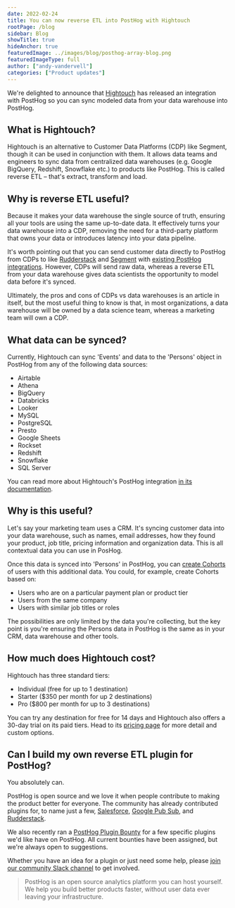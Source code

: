 ```yaml
---
date: 2022-02-24
title: You can now reverse ETL into PostHog with Hightouch
rootPage: /blog
sidebar: Blog
showTitle: true
hideAnchor: true
featuredImage: ../images/blog/posthog-array-blog.png
featuredImageType: full
author: ["andy-vandervell"]
categories: ["Product updates"]
---
```


We're delighted to announce that [Hightouch](https://hightouch.io/) has released an integration with PostHog so you can sync modeled data from your data warehouse into PostHog.

## What is Hightouch?

Hightouch is an alternative to Customer Data Platforms (CDP) like Segment, though it can be used in conjunction with them. It allows data teams and engineers to sync data from centralized data warehouses (e.g. Google BigQuery, Redshift, Snowflake etc.) to products like PostHog. This is called reverse ETL – that's extract, transform and load.

## Why is reverse ETL useful?

Because it makes your data warehouse the single source of truth, ensuring all your tools are using the same up-to-date data. It effectively turns your data warehouse into a CDP, removing the need for a third-party platform that owns your data or introduces latency into your data pipeline.

It's worth pointing out that you can send customer data directly to PostHog from CDPs to like [Rudderstack](/docs/integrate/third-party/rudderstack) and [Segment](/docs/integrate/third-party/segment) with [existing PostHog integrations](/integrations). However, CDPs will send raw data, whereas a reverse ETL from your data warehouse gives data scientists the opportunity to model data before it's synced. 

Ultimately, the pros and cons of CDPs vs data warehouses is an article in itself, but the most useful thing to know is that, in most organizations, a data warehouse will be owned by a data science team, whereas a marketing team will own a CDP.

## What data can be synced?

Currently, Hightouch can sync 'Events' and data to the 'Persons' object in PostHog from any of the following data sources:

- Airtable
- Athena
- BigQuery
- Databricks
- Looker
- MySQL
- PostgreSQL
- Presto
- Google Sheets
- Rockset
- Redshift
- Snowflake
- SQL Server

You can read more about Hightouch's PostHog integration [in its documentation](https://hightouch.io/docs/destinations/posthog/).

## Why is this useful?

Let's say your marketing team uses a CRM. It's syncing customer data into your data warehouse, such as names, email addresses, how they found your product, job title, pricing information and organization data. This is all contextual data you can use in PosHog.

Once this data is synced into 'Persons' in PostHog, you can [create Cohorts](/tutorials/cohorts) of users with this additional data. You could, for example, create Cohorts based on:

- Users who are on a particular payment plan or product tier
- Users from the same company
- Users with similar job titles or roles

The possibilities are only limited by the data you're collecting, but the key point is you're ensuring the Persons data in PostHog is the same as in your CRM, data warehouse and other tools.

## How much does Hightouch cost?

Hightouch has three standard tiers:

- Individual (free for up to 1 destination)
- Starter ($350 per month for up 2 destinations)
- Pro ($800 per month for up to 3 destinations)

You can try any destination for free for 14 days and Hightouch also offers a 30-day trial on its paid tiers. Head to its [pricing page](https://hightouch.io/pricing/) for more detail and custom options.

## Can I build my own reverse ETL plugin for PostHog?

You absolutely can. 

PostHog is open source and we love it when people contribute to making the product better for everyone. The community has already contributed plugins for, to name just a few, [Salesforce](https://github.com/Vinovest/posthog-salesforce), [Google Pub Sub](https://github.com/vendasta/pubsub-plugin), and [Rudderstack](https://github.com/rudderlabs/rudderstack-posthog-plugin).

We also recently ran a [PostHog Plugin Bounty](https://github.com/PostHog/posthog/issues/8437) for a few specific plugins we'd like have on PostHog. All current bounties have been assigned, but we're always open to suggestions.

Whether you have an idea for a plugin or just need some help, please [join our community Slack channel](/slack) to get involved.

> PostHog is an open source analytics platform you can host yourself. We help you build better products faster, without user data ever leaving your infrastructure.

<ArrayCTA />